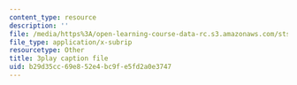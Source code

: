 ```yaml
---
content_type: resource
description: ''
file: /media/https%3A/open-learning-course-data-rc.s3.amazonaws.com/sts-081-innovation-systems-for-science-technology-energy-manufacturing-and-health-spring-2017/b29d35cc69e852e4bc9fe5fd2a0e3747_j563wGImp9U.vtt
file_type: application/x-subrip
resourcetype: Other
title: 3play caption file
uid: b29d35cc-69e8-52e4-bc9f-e5fd2a0e3747
---
```

